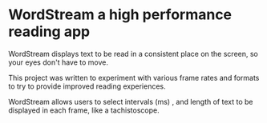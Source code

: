 # WordStream a high performance reading app

WordStream displays text to be read in a consistent place on the screen, so your eyes don't have to move.

This project was written to experiment with various frame rates and formats to try to provide improved reading experiences.

WordStream allows users to select intervals (ms) , and length of text to be displayed in each frame, like a tachistoscope.

